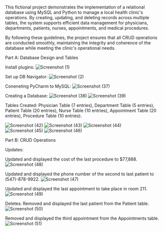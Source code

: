 This fictional project demonstrates the implementation of a relational database using MySQL and Python to manage a local health clinic's operations. By creating, updating, and deleting records across multiple tables, the system supports efficient data management for physicians, departments, patients, nurses, appointments, and medical procedures.

By following these guidelines, the project ensures that all CRUD operations are conducted smoothly, maintaining the integrity and coherence of the database while meeting the clinic's operational needs.

Part A: 
Database Design and Tables 

Install plugins:
![Screenshot (1)](https://github.com/Dranell/PythonCapstone-HospitalDatabase/assets/173842921/196462c7-8923-46c2-8d2c-2a8cc90127fb)

Set up DB Navigator:
![Screenshot (2)](https://github.com/Dranell/PythonCapstone-HospitalDatabase/assets/173842921/c94212de-d1b2-43b1-9140-2ece8b498a35)

Coneneting PyCharm to MySQL:
![Screenshot (37)](https://github.com/Dranell/PythonCapstone-HospitalDatabase/assets/173842921/da388a26-974b-44e6-b9a9-77e4c0124820)

Creating a Database:
![Screenshot (38)](https://github.com/Dranell/PythonCapstone-HospitalDatabase/assets/173842921/38f07f82-de12-43ba-a9f6-c7111c098f72)
![Screenshot (39)](https://github.com/Dranell/PythonCapstone-HospitalDatabase/assets/173842921/7477727c-1fab-4862-8171-f8ac9e41249c)



Tables Created:
Physician Table (7 entries), Department Table (5 entries), Patient Table (20 entries), Nurse Table (10 entries), Appointment Table (20 entries), Procedure Table (10 entries).

![Screenshot (42)](https://github.com/Dranell/PythonCapstone-HospitalDatabase/assets/173842921/74e3c8ea-6e77-4cde-997f-ae0fc2d000a6)
![Screenshot (43)](https://github.com/Dranell/PythonCapstone-HospitalDatabase/assets/173842921/43aae18e-b8ff-428a-82f3-ca7e4e9b85d1)
![Screenshot (44)](https://github.com/Dranell/PythonCapstone-HospitalDatabase/assets/173842921/2dd6c5a5-1030-4ffa-96aa-2b306f8345fc)
![Screenshot (45)](https://github.com/Dranell/PythonCapstone-HospitalDatabase/assets/173842921/d06f5051-9aa0-4c04-8622-55625cd825e7)
![Screenshot (46)](https://github.com/Dranell/PythonCapstone-HospitalDatabase/assets/173842921/1e849685-c7e3-4bf8-9ff0-4f03a6d4b735)




Part B: CRUD Operations


Updates:

Updated and displayed the cost of the last procedure to $77,888.
![Screenshot (48)](https://github.com/Dranell/PythonCapstone-HospitalDatabase/assets/173842921/f0cc17f6-778d-4af2-8f77-8f4f937746c6)


Updated and displayed the phone number of the second to last patient to (547)-878-9922.
![Screenshot (47)](https://github.com/Dranell/PythonCapstone-HospitalDatabase/assets/173842921/174c24f6-2090-4e07-bc06-31c4e08e5678)

Updated and displayed the last appointment to take place in room 211.
![Screenshot (49)](https://github.com/Dranell/PythonCapstone-HospitalDatabase/assets/173842921/d906c281-2bd4-47ff-8aad-3e553807c8c4)

Deletes:
Removed and displayed the last patient from the Patient table.
![Screenshot (50)](https://github.com/Dranell/PythonCapstone-HospitalDatabase/assets/173842921/2f42dcb4-a589-4564-b3aa-2e7643a1fe16)


Removed and displayed the third appointment from the Appointments table.
![Screenshot (51)](https://github.com/Dranell/PythonCapstone-HospitalDatabase/assets/173842921/b287cc12-d41d-4b55-a1b8-79606ea1326f)



